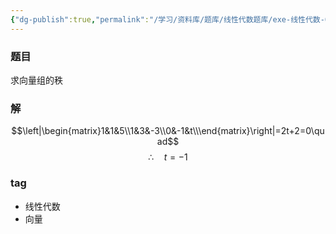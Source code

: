 ```yaml
---
{"dg-publish":true,"permalink":"/学习/资料库/题库/线性代数题库/exe-线性代数-00000038/","dgPassFrontmatter":true}
---
```


### 题目
求向量组的秩

### 解
$$\left|\begin{matrix}1&1&5\\1&3&-3\\0&-1&t\\\end{matrix}\right|=2t+2=0\quad$$
$$\therefore\quad t=-1$$
### tag
- 线性代数
- 向量